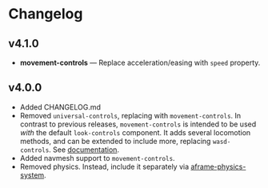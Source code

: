 # Changelog

## v4.1.0
* **movement-controls** — Replace acceleration/easing with `speed` property.

## v4.0.0

* Added CHANGELOG.md
* Removed `universal-controls`, replacing with `movement-controls`. In contrast to previous releases, `movement-controls` is intended to be used _with_ the default `look-controls` component. It adds several locomotion methods, and can be extended to include more, replacing `wasd-controls`. See [documentation](https://github.com/donmccurdy/aframe-extras/tree/v4.0.0/src/controls).
* Added navmesh support to `movement-controls`.
* Removed physics. Instead, include it separately via [aframe-physics-system](https://github.com/donmccurdy/aframe-physics-system).

